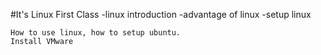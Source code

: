 #It's Linux First Class
-linux introduction
-advantage of linux
-setup linux
```
How to use linux, how to setup ubuntu.
Install VMware
```
